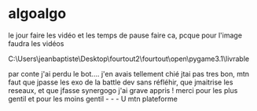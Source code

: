 # algoalgo

le jour faire les vidéo et les temps de pause faire ca, pcque pour l'image faudra les vidéos


C:\Users\jeanbaptiste\Desktop\fourtout2\fourtout\open\pygame3.1\livrable

par conte j'ai perdu le bot.... j'en avais tellement chié jtai pas tres bon, mtn faut que jpasse les exo de la battle dev sans réfléhir,
que jmaitrise les reseaux, et que jfasse synergogo j'ai grave appris ! merci pour les plus gentil et pour les moins gentil    -   -
                                                                                                                                -
                                                                                                                                U
mtn plateforme

